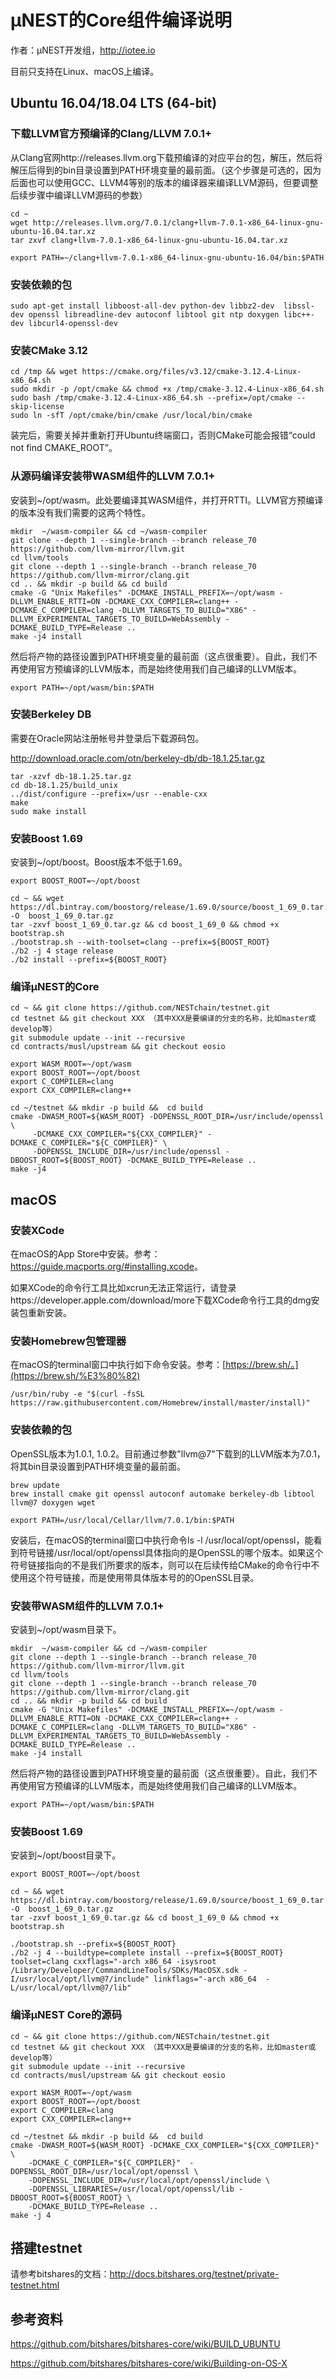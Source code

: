 # μNEST的Core组件编译说明

作者：μNEST开发组，http://iotee.io



目前只支持在Linux、macOS上编译。

## Ubuntu 16.04/18.04 LTS (64-bit)

### 下载LLVM官方预编译的Clang/LLVM 7.0.1+

从Clang官网http://releases.llvm.org下载预编译的对应平台的包，解压，然后将解压后得到的bin目录设置到PATH环境变量的最前面。（这个步骤是可选的，因为后面也可以使用GCC、LLVM4等别的版本的编译器来编译LLVM源码，但要调整后续步骤中编译LLVM源码的参数）

```
cd ~
wget http://releases.llvm.org/7.0.1/clang+llvm-7.0.1-x86_64-linux-gnu-ubuntu-16.04.tar.xz
tar zxvf clang+llvm-7.0.1-x86_64-linux-gnu-ubuntu-16.04.tar.xz

export PATH=~/clang+llvm-7.0.1-x86_64-linux-gnu-ubuntu-16.04/bin:$PATH
```

### 安装依赖的包

```
sudo apt-get install libboost-all-dev python-dev libbz2-dev  libssl-dev openssl libreadline-dev autoconf libtool git ntp doxygen libc++-dev libcurl4-openssl-dev
```

### 安装CMake 3.12

```
cd /tmp && wget https://cmake.org/files/v3.12/cmake-3.12.4-Linux-x86_64.sh
sudo mkdir -p /opt/cmake && chmod +x /tmp/cmake-3.12.4-Linux-x86_64.sh
sudo bash /tmp/cmake-3.12.4-Linux-x86_64.sh --prefix=/opt/cmake --skip-license
sudo ln -sfT /opt/cmake/bin/cmake /usr/local/bin/cmake
```

装完后，需要关掉并重新打开Ubuntu终端窗口，否则CMake可能会报错“could not find CMAKE_ROOT”。

### 从源码编译安装带WASM组件的LLVM 7.0.1+

安装到~/opt/wasm。此处要编译其WASM组件，并打开RTTI。LLVM官方预编译的版本没有我们需要的这两个特性。

```
mkdir  ~/wasm-compiler && cd ~/wasm-compiler
git clone --depth 1 --single-branch --branch release_70 https://github.com/llvm-mirror/llvm.git
cd llvm/tools
git clone --depth 1 --single-branch --branch release_70 https://github.com/llvm-mirror/clang.git
cd .. && mkdir -p build && cd build
cmake -G "Unix Makefiles" -DCMAKE_INSTALL_PREFIX=~/opt/wasm -DLLVM_ENABLE_RTTI=ON -DCMAKE_CXX_COMPILER=clang++ -DCMAKE_C_COMPILER=clang -DLLVM_TARGETS_TO_BUILD="X86" -DLLVM_EXPERIMENTAL_TARGETS_TO_BUILD=WebAssembly -DCMAKE_BUILD_TYPE=Release ..
make -j4 install
```

然后将产物的路径设置到PATH环境变量的最前面（这点很重要）。自此，我们不再使用官方预编译的LLVM版本，而是始终使用我们自己编译的LLVM版本。

```
export PATH=~/opt/wasm/bin:$PATH
```

### 安装Berkeley DB

需要在Oracle网站注册帐号并登录后下载源码包。

http://download.oracle.com/otn/berkeley-db/db-18.1.25.tar.gz

```
tar -xzvf db-18.1.25.tar.gz
cd db-18.1.25/build_unix
../dist/configure --prefix=/usr --enable-cxx
make
sudo make install
```

### 安装Boost 1.69

安装到~/opt/boost。Boost版本不低于1.69。

```
export BOOST_ROOT=~/opt/boost

cd ~ && wget https://dl.bintray.com/boostorg/release/1.69.0/source/boost_1_69_0.tar.gz -O  boost_1_69_0.tar.gz
tar -zxvf boost_1_69_0.tar.gz && cd boost_1_69_0 && chmod +x bootstrap.sh
./bootstrap.sh --with-toolset=clang --prefix=${BOOST_ROOT}
./b2 -j 4 stage release
./b2 install --prefix=${BOOST_ROOT}
```

### 编译μNEST的Core

```
cd ~ && git clone https://github.com/NESTchain/testnet.git
cd testnet && git checkout XXX （其中XXX是要编译的分支的名称，比如master或develop等）
git submodule update --init --recursive
cd contracts/musl/upstream && git checkout eosio

export WASM_ROOT=~/opt/wasm
export BOOST_ROOT=~/opt/boost
export C_COMPILER=clang
export CXX_COMPILER=clang++

cd ~/testnet && mkdir -p build &&  cd build
cmake -DWASM_ROOT=${WASM_ROOT} -DOPENSSL_ROOT_DIR=/usr/include/openssl \
     -DCMAKE_CXX_COMPILER="${CXX_COMPILER}" -DCMAKE_C_COMPILER="${C_COMPILER}" \
     -DOPENSSL_INCLUDE_DIR=/usr/include/openssl -DBOOST_ROOT=${BOOST_ROOT} -DCMAKE_BUILD_TYPE=Release ..
make -j4
```



## macOS

### 安装XCode

在macOS的App Store中安装。参考：<https://guide.macports.org/#installing.xcode>。

如果XCode的命令行工具比如xcrun无法正常运行，请登录https://developer.apple.com/download/more下载XCode命令行工具的dmg安装包重新安装。

### 安装Homebrew包管理器

在macOS的terminal窗口中执行如下命令安装。参考：[https://brew.sh/。](https://brew.sh/%E3%80%82)

```
/usr/bin/ruby -e "$(curl -fsSL https://raw.githubusercontent.com/Homebrew/install/master/install)"
```

### 安装依赖的包

OpenSSL版本为1.0.1, 1.0.2。目前通过参数"llvm@7"下载到的LLVM版本为7.0.1，将其bin目录设置到PATH环境变量的最前面。

```
brew update
brew install cmake git openssl autoconf automake berkeley-db libtool llvm@7 doxygen wget

export PATH=/usr/local/Cellar/llvm/7.0.1/bin:$PATH
```

安装后，在macOS的terminal窗口中执行命令ls -l /usr/local/opt/openssl，能看到符号链接/usr/local/opt/openssl具体指向的是OpenSSL的哪个版本。如果这个符号链接指向的不是我们所要求的版本，则可以在后续传给CMake的命令行中不使用这个符号链接，而是使用带具体版本号的的OpenSSL目录。

### 安装带WASM组件的LLVM 7.0.1+

安装到~/opt/wasm目录下。

```
mkdir  ~/wasm-compiler && cd ~/wasm-compiler
git clone --depth 1 --single-branch --branch release_70 https://github.com/llvm-mirror/llvm.git
cd llvm/tools
git clone --depth 1 --single-branch --branch release_70 https://github.com/llvm-mirror/clang.git
cd .. && mkdir -p build && cd build
cmake -G "Unix Makefiles" -DCMAKE_INSTALL_PREFIX=~/opt/wasm -DLLVM_ENABLE_RTTI=ON -DCMAKE_CXX_COMPILER=clang++ -DCMAKE_C_COMPILER=clang -DLLVM_TARGETS_TO_BUILD="X86" -DLLVM_EXPERIMENTAL_TARGETS_TO_BUILD=WebAssembly -DCMAKE_BUILD_TYPE=Release ..
make -j4 install
```

然后将产物的路径设置到PATH环境变量的最前面（这点很重要）。自此，我们不再使用官方预编译的LLVM版本，而是始终使用我们自己编译的LLVM版本。

```
export PATH=~/opt/wasm/bin:$PATH
```

### 安装Boost 1.69

安装到~/opt/boost目录下。

```
export BOOST_ROOT=~/opt/boost

cd ~ && wget https://dl.bintray.com/boostorg/release/1.69.0/source/boost_1_69_0.tar.gz -O  boost_1_69_0.tar.gz
tar -zxvf boost_1_69_0.tar.gz && cd boost_1_69_0 && chmod +x bootstrap.sh

./bootstrap.sh --prefix=${BOOST_ROOT}
./b2 -j 4 --buildtype=complete install --prefix=${BOOST_ROOT} toolset=clang cxxflags="-arch x86_64 -isysroot /Library/Developer/CommandLineTools/SDKs/MacOSX.sdk -I/usr/local/opt/llvm@7/include" linkflags="-arch x86_64  -L/usr/local/opt/llvm@7/lib"
```

### 编译μNEST Core的源码

```
cd ~ && git clone https://github.com/NESTchain/testnet.git
cd testnet && git checkout XXX （其中XXX是要编译的分支的名称，比如master或develop等）
git submodule update --init --recursive
cd contracts/musl/upstream && git checkout eosio

export WASM_ROOT=~/opt/wasm
export BOOST_ROOT=~/opt/boost
export C_COMPILER=clang
export CXX_COMPILER=clang++

cd ~/testnet && mkdir -p build &&  cd build
cmake -DWASM_ROOT=${WASM_ROOT} -DCMAKE_CXX_COMPILER="${CXX_COMPILER}" \
	-DCMAKE_C_COMPILER="${C_COMPILER}"  -DOPENSSL_ROOT_DIR=/usr/local/opt/openssl \
	-DOPENSSL_INCLUDE_DIR=/usr/local/opt/openssl/include \
	-DOPENSSL_LIBRARIES=/usr/local/opt/openssl/lib -DBOOST_ROOT=${BOOST_ROOT} \
	-DCMAKE_BUILD_TYPE=Release ..
make -j 4
```

## 搭建testnet

请参考bitshares的文档：http://docs.bitshares.org/testnet/private-testnet.html



## 参考资料

https://github.com/bitshares/bitshares-core/wiki/BUILD_UBUNTU

https://github.com/bitshares/bitshares-core/wiki/Building-on-OS-X

